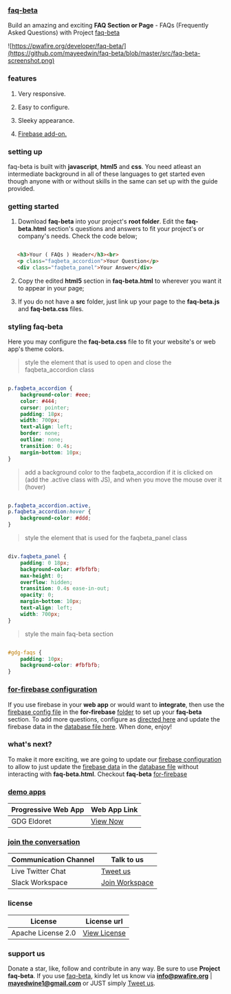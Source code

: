 ### [faq-beta](https://pwafire.org/developer/faq-beta/)
Build an amazing and exciting **FAQ Section or Page** - FAQs (Frequently Asked Questions) with Project [faq-beta](https://pwafire.org/developer/faq-beta/)

 ![https://pwafire.org/developer/faq-beta/](https://github.com/mayeedwin/faq-beta/blob/master/src/faq-beta-screenshot.png)
 
### features

1. Very responsive.   

2. Easy to configure.

3. Sleeky appearance.

4. [Firebase add-on.](https://github.com/mayeedwin/faq-beta/tree/master/for-firebase)

### setting up
faq-beta is built with **javascript**, **html5** and **css**. You need atleast an intermediate background in all of these languages to get started even though anyone with or without skills in the same can set up with the guide provided.
### getting started
1. Download **faq-beta** into your project's **root folder**. Edit the **faq-beta.html** section's questions and answers to fit your project's or company's needs. Check the code below;
```html

   <h3>Your ( FAQs ) Header</h3><br>
   <p class="faqbeta_accordion">Your Question</p>
   <div class="faqbeta_panel">Your Answer</div>

```
2. Copy the edited **html5** section in **faq-beta.html** to wherever you want it to appear in your page;

3. If you do not have a **src** folder, just link up your page to the **faq-beta.js** and **faq-beta.css** files.
### styling faq-beta
Here you may configure the **faq-beta.css** file to fit your website's or web app's theme colors.
>style the element that is used to open and close the faqbeta_accordion class

```css

p.faqbeta_accordion {
    background-color: #eee;
    color: #444;
    cursor: pointer;
    padding: 18px;
    width: 700px;
    text-align: left;
    border: none;
    outline: none;
    transition: 0.4s;
    margin-bottom: 10px;
}

```
>add a background color to the faqbeta_accordion if it is clicked on (add the .active class with JS), and when you move the mouse over it (hover)

```css

p.faqbeta_accordion.active,
p.faqbeta_accordion:hover {
    background-color: #ddd;
}

```
>style the element that is used for the faqbeta_panel class

```css

div.faqbeta_panel {
    padding: 0 18px;
    background-color: #fbfbfb;
    max-height: 0;
    overflow: hidden;
    transition: 0.4s ease-in-out;
    opacity: 0;
    margin-bottom: 10px;
    text-align: left;
    width: 700px;
}

```
>style the main faq-beta section

```css

#gdg-faqs {
    padding: 10px;
    background-color: #fbfbfb;
}

```
### [for-firebase configuration](https://github.com/mayeedwin/faq-beta/tree/master/for-firebase)
If you use firebase in your **web app** or would want to **integrate**, then use the [firebase config file](https://github.com/mayeedwin/faq-beta/blob/master/for-firebase/firebase-config.js) in the **for-firebase** [folder](https://github.com/mayeedwin/faq-beta/tree/master/for-firebase) to set up your **faq-beta** section. To add more questions, configure as [directed here](https://github.com/mayeedwin/faq-beta/blob/master/for-firebase/faq-beta.html) and update the firebase data in the [database file here](https://github.com/mayeedwin/faq-beta/blob/master/for-firebase/data/faqbetadb.json). When done, enjoy!
### what's next?
To make it more exciting, we are going to update our [firebase configuration](https://github.com/mayeedwin/faq-beta/blob/master/for-firebase/firebase-config.js) to allow to just update the [firebase data](https://firebase.google.com/docs/web/setup) in the [database file](https://github.com/mayeedwin/faq-beta/tree/master/for-firebase/data) without interacting with **faq-beta.html**. Checkout **faq-beta** [for-firebase](https://github.com/mayeedwin/faq-beta/tree/master/for-firebase)
### [demo apps](https://gdgmoi.com/directory/)
| Progressive Web App | Web App Link |
| --- | --- |
| GDG Eldoret | [View Now](https://gdgmoi.com/directory) |
### [join the conversation](https://twitter.com/pwafire)
| Communication Channel | Talk to us |
| --- | --- |
| Live Twitter Chat | [Tweet us](https://twitter.com/pwafire) |
| Slack Workspace | [Join Workspace](http://bit.ly/2oPNK7S) |
### license
| License |License url |
| --- | --- |
| Apache License 2.0 | [View License](https://github.com/mayeedwin/pwafire/blob/master/LICENSE) |
### support us 
Donate a star, like, follow and contribute in any way. Be sure to use **Project faq-beta**. If you use [faq-beta](https://pwafire.org/developer), kindly let us know via **info@pwafire.org** | **mayedwine1@gmail.com** or JUST simply [Tweet us](https://twitter.com/pwafire).


